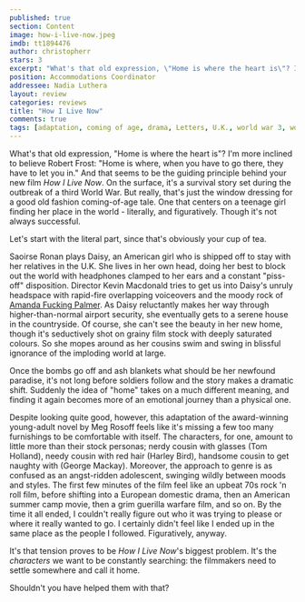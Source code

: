 ```yaml
---
published: true
section: Content
image: how-i-live-now.jpeg
imdb: tt1894476
author: christopherr 
stars: 3
excerpt: "What's that old expression, \"Home is where the heart is\"? I'm more inclined to believe Robert Frost: \"Home is where, when you have to go there, they have to let you in.\""
position: Accommodations Coordinator
addressee: Nadia Luthera
layout: review
categories: reviews
title: "How I Live Now"
comments: true
tags: [adaptation, coming of age, drama, Letters, U.K., world war 3, world war three, WW3, WWIII, YA, young aduklt]
---
```

What's that old expression, "Home is where the heart is"? I'm more inclined to believe Robert Frost: "Home is where, when you have to go there, they have to let you in." And that seems to be the guiding principle behind your new film _How I Live Now_. On the surface, it's a survival story set during the outbreak of a third World War. But really, that's just the window dressing for a good old fashion coming-of-age tale. One that centers on a teenage girl finding her place in the world - literally, and figuratively. Though it's not always successful.

Let's start with the literal part, since that's obviously your cup of tea.

Saoirse Ronan plays Daisy, an American girl who is shipped off to stay with her relatives in the U.K.  She lives in her own head, doing her best to block out the world with headphones clamped to her ears and a constant "piss-off" disposition. Director Kevin Macdonald tries to get us into Daisy's unruly headspace with rapid-fire overlapping voiceovers and the moody rock of [Amanda Fucking Palmer][1]. As Daisy reluctantly makes her way through higher-than-normal airport security, she eventually gets to a serene house in the countryside.  Of course, she can't see the beauty in her new home, though it's seductively shot on grainy film stock with deeply saturated colours. So she mopes around as her cousins swim and swing in blissful ignorance of the imploding world at large.

   [1]: http://amandapalmer.net/

Once the bombs go off and ash blankets what should be her newfound paradise, it's not long before soldiers follow and the story makes a dramatic shift. Suddenly the idea of "home" takes on a much different meaning, and finding it again becomes more of an emotional journey than a physical one.

Despite looking quite good, however, this adaptation of the award-winning young-adult novel by Meg Rosoff feels like it's missing a few too many furnishings to be comfortable with itself. The characters, for one, amount to little more than their stock personas; nerdy cousin with glasses (Tom Holland), needy cousin with red hair (Harley Bird), handsome cousin to get naughty with (George Mackay). Moreover, the approach to genre is as confused as an angst-ridden adolescent, swinging wildly between moods and styles. The first few minutes of the film feel like an upbeat 70s rock 'n roll film, before shifting into a European domestic drama, then an American summer camp movie, then a grim guerilla warfare film, and so on. By the time it all ended, I couldn't really figure out who it was trying to please or where it really wanted to go. I certainly didn't feel like I ended up in the same place as the people I followed.  Figuratively, anyway.

It's that tension proves to be _How I Live Now_'s biggest problem. It's the _characters_ we want to be constantly searching: the filmmakers need to settle somewhere and call it home. 

Shouldn't you have helped them with that?
